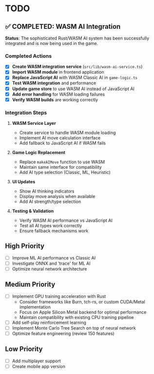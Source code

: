 # TODO

## ✅ COMPLETED: WASM AI Integration

**Status**: The sophisticated Rust/WASM AI system has been successfully integrated and is now being used in the game.

### Completed Actions

- [x] **Create WASM integration service** (`src/lib/wasm-ai-service.ts`)
- [x] **Import WASM module** in frontend application
- [x] **Replace JavaScript AI** with WASM Classic AI in `game-logic.ts`
- [x] **Test WASM integration** and performance
- [x] **Update game store** to use WASM AI instead of JavaScript AI
- [x] **Add error handling** for WASM loading failures
- [x] **Verify WASM builds** are working correctly

### Integration Steps

1. **WASM Service Layer**
   - Create service to handle WASM module loading
   - Implement AI move calculation interface
   - Add fallback to JavaScript AI if WASM fails

2. **Game Logic Replacement**
   - Replace `makeAIMove` function to use WASM
   - Maintain same interface for compatibility
   - Add AI type selection (Classic, ML, Heuristic)

3. **UI Updates**
   - Show AI thinking indicators
   - Display move analysis when available
   - Add AI strength/type selection

4. **Testing & Validation**
   - Verify WASM AI performance vs JavaScript AI
   - Test all AI types work correctly
   - Ensure fallback mechanisms work

## High Priority

- [ ] Improve ML AI performance vs Classic AI
- [ ] Investigate ONNX and 'trace' for ML AI
- [ ] Optimize neural network architecture

## Medium Priority

- [ ] Implement GPU training acceleration with Rust
  - Consider frameworks like Burn, tch-rs, or custom CUDA/Metal implementation
  - Focus on Apple Silicon Metal backend for optimal performance
  - Maintain compatibility with existing CPU training pipeline
- [ ] Add self-play reinforcement learning
- [ ] Implement Monte Carlo Tree Search on top of neural network
- [ ] Optimize feature engineering (review 150 features)

## Low Priority

- [ ] Add multiplayer support
- [ ] Create mobile app version
